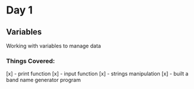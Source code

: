 # Day 1

## Variables
Working with variables to manage data

### Things Covered:
[x] - print function
[x] - input function
[x] - strings manipulation
[x] - built a band name generator program

